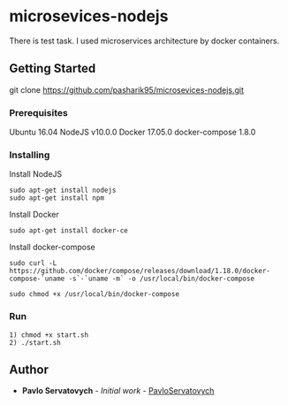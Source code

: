 # microsevices-nodejs

There is test task.
I used microservices architecture by docker containers. 

## Getting Started

git clone https://github.com/pasharik95/microsevices-nodejs.git

### Prerequisites

Ubuntu 16.04
NodeJS v10.0.0
Docker 17.05.0
docker-compose 1.8.0


### Installing

Install NodeJS

```
sudo apt-get install nodejs
sudo apt-get install npm
```


Install Docker

```
sudo apt-get install docker-ce
```

Install docker-compose

```
sudo curl -L https://github.com/docker/compose/releases/download/1.18.0/docker-compose-`uname -s`-`uname -m` -o /usr/local/bin/docker-compose

sudo chmod +x /usr/local/bin/docker-compose
```

### Run

```
1) chmod +x start.sh
2) ./start.sh
```

## Author

* **Pavlo Servatovych** - *Initial work* - [PavloServatovych](https://github.com/pasharik95)

